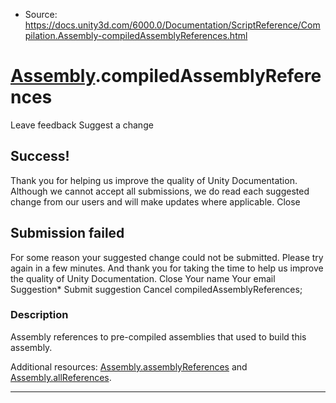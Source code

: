 * Source: https://docs.unity3d.com/6000.0/Documentation/ScriptReference/Compilation.Assembly-compiledAssemblyReferences.html

#  [Assembly](https://docs.unity3d.com/6000.0/Documentation/ScriptReference/Compilation.Assembly.html).compiledAssemblyReferences
Leave feedback
Suggest a change
## Success!
Thank you for helping us improve the quality of Unity Documentation. Although we cannot accept all submissions, we do read each suggested change from our users and will make updates where applicable.
Close
## Submission failed
For some reason your suggested change could not be submitted. Please <a>try again</a> in a few minutes. And thank you for taking the time to help us improve the quality of Unity Documentation.
Close
Your name Your email Suggestion* Submit suggestion
Cancel
compiledAssemblyReferences; 
### Description
Assembly references to pre-compiled assemblies that used to build this assembly.  
  
Additional resources: [Assembly.assemblyReferences](https://docs.unity3d.com/6000.0/Documentation/ScriptReference/Compilation.Assembly-assemblyReferences.html) and [Assembly.allReferences](https://docs.unity3d.com/6000.0/Documentation/ScriptReference/Compilation.Assembly-allReferences.html).
* * *
